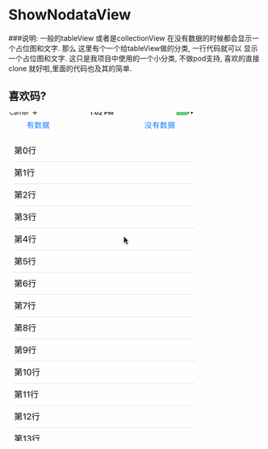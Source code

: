 # ShowNodataView
###说明:
一般的tableView 或者是collectionView 在没有数据的时候都会显示一个占位图和文字. 那么 这里有个一个给tableView做的分类, 
一行代码就可以 显示一个占位图和文字.  这只是我项目中使用的一个小分类, 不做pod支持, 喜欢的直接clone 就好啦,里面的代码也及其的简单.
## 喜欢码?

![欢迎star](noview.gif)
